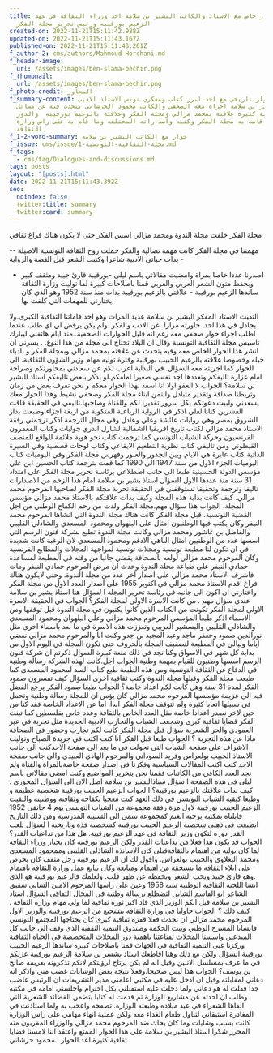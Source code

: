 ```yaml
---
title: حوار خاص مع الاستاذ والكاتب البشير بن سلامه احد وزراء الثقافه في عهد
  الزعيم بورقيبه ورئيس تحرير مجلة الفكر
created-on: 2022-11-21T15:11:42.988Z
updated-on: 2022-11-21T15:11:43.167Z
published-on: 2022-11-21T15:11:43.261Z
f_author-2: cms/authors/Mahmoud-Horchani.md
f_header-image:
  url: /assets/images/ben-slama-bechir.png
f_thumbnail:
  url: /assets/images/ben-slama-bechir.png
f_photo-credit: المحاور
f_summary-content: حوار تاريخي مع احد ابرز كتاب ومفكري تونس الاستاذ الاديب
  البشير بن سلامه اجراه معه الصحفي والكاتب محمود الحرشاني يتحدث فيه عن مسائل
  ثقافيه كثيره علاقته بمحمد مزالي ومجلة الفكر وعلاقته بالزعيم بورقيبة  والدور
  الذي قامت به مجلة الفكر وكتبه واصداراته المختلفه وما قام به على راس وزارة
  الثقافة
f_1-2-word-summary: حوار مع الكاتب البشير بن سلامه
f_issue: cms/issue/مجلة-الثقافيه-التونسية-1.md
f_tags:
  - cms/tag/Dialogues-and-discussions.md
tags: posts
layout: "[posts].html"
date: 2022-11-21T15:11:43.392Z
seo:
  noindex: false
  twitter:title: summary
  twitter:card: summary
---
```


  مجلة الفكر خلفت مجلة الندوة ومحمد مزالي اسس الفكر حتى لا يكون هناك فراغ ثقافي

 -مهمتنا في مجلة الفكر كانت مهمة نضالية والفكر حملت روح الثقافة التونسية الاصيلة -
بدات حياتي الادبية شاعرا وكتبت الشعر قبل القصة والرواية -
- اصدرنا عددا خاصا بمراة وامضيت مقالاتي باسم ليلى 
-بورقيبة قارئ جييد ومثقف كبير وبحفظ متون الشعر العربي والغربي 
قمنا باصلاحات كبيرة لما توليت وزارة الثقافة ساندها الزعيم بورقيبة -
 علاقتي بالزعيم بورقيبة بدات منذ سنة 1952 وهو الذي كان يختارني للمهمات التي كلفت بها 

التقيت الاستاذ المفكر البشير بن سلامة عديد المرات وهو احد قاماتنا الثقافية الكبرى.ولا يجادل في هذا احد. حاورته مرارا. عن الادب والفكر .ولم يكن يرفض لي اي طلب عندما اطلب اجراء حوار صحفي معه  رغم انه قليل الحوارات الصحفية..منذ ايام هاتفني ليبارك تاسيس مجلة الثقافية التونسية وقال ان البلاد تحتاج الى مجلة من هذا النوع. .
 يسرني ان انشر هذا الحوار الخاص معه وفيه يتحدث عن علاقته بمحمد مزالي وبمجلة الفكر و بادباء جيله وخصوصا علاقته بالزعيم الحبيب بورقيبة وفترة توليه مهام وزير الشؤون الثقافية. 
الى الحوار كما اجريته معه 
السؤال. في البداية اعرب لكم عن سعادتي بمحاورتكم وصراحة امام غزارة تاليفكم وتعددها اجد نفسي صغيرا امامكم.لو نذكر ببعض تاليفكم استاذ البشير بن سلامة؟ 
الجواب لا العفو اولا انا اسعد بهذا الحوار معكم و نحن نعرف بعض من زمان وتربطنا صداقة وتقدير متبادل وانتمن ابناء مجلة الفكر وصحفي نشيط.وهذا الحوار معك يسعدني ولبيت دعوتكم بكل سرور تقديرا لكم وللقناة وصاحبها.تاليفي في الحقيقة فاقت العشرين كتابا لعلي اذكر في الرواية الرباعية المتكونة من اربغة اجزاء وطبعت بدار الشروق بمصر وهي روايات عائشة وعلي وعادل وفي مجال الترجمة اذكر ترجمتي رفقة الاستاذ محمد مزالي لكتاب تاريخ افريقيا الشمالية لشارل اندري جوليات وكتاب المعمرون الفرنسيون وحركة الشباب التونسي كما ترجمت كتاب نحو هوية ملائمة للواقع للمنصف القيطوني ومن تاليفي كتاب نظرية التطعيم الايقاعي وكتاب لوحات قصصية وفي السيرة الذاتية كتاب عابرة هي الايام وبين الجذور والعبور وفهرس مجلة الفكر وفي اليوميات كتاب اليوميات الجزء الاول من سنة 1947 الى 1990 كما قمت بترجمة كتاب الحسين ابن علي مؤسس الدولة الحسينية طبعا الى جانب اضطلاعي برئاسة تحرير مجلة الفكر على امتداد 31 سنة منذ عددها الاول 
السؤال استاذ بشير بن سلامة امام هذا الزخم من الاصدارات تاليفا وترجمة وتحقيقا تستوقفني في الحقيقة تحربة مجلة الفكر لصاحبها المرحوم محمد مزالي. كيف كانت بداية هذه المجلة وكيف بدات علاقتكم بالاستاذ محمد مزالي مؤسس المجلة.
 الجواب هذا سؤال مهم.مجلة الفكر ولدت من رحم الكفاح الوطني من اجل القضية التونسية. قبل مجلة الفكر كانت هناك مجلة الندوة التي انشاها المرحوم محمد النيفر وكان يكتب فيها الوطنيون امثال على البلهوان ومحمود المسعدي والشاذلي القليبي والفاضل بن عاشور ومحمد مزالي وكانت مجلة الندوة تطبع بشركة فنون الرسم التي اسسها عدد من الوطنيين امثال الباهي الادغم ومحمود المسعدي لان الرغبة كانت شديدة في ان تكون لنا مطبعة تونسية ومجلات تونسية لمواجهة المجلات والمطابع الفرنسية وكان المرحوم محمد مزالي لولعه بالصحافة يقضي جانبا من وقته في المطبعة لمساعدة حمادي النيفر على طباعة مجلة الندوة وحدث ان مرض المرحوم حمادي النيفر ومات فاشرف الاستاذ محمد مزالي على اصدار اخر عدد من مجلة الندوة. وحتى لايكون هناك فراغ اقدم الاستاذ محمد مزالي في اكتوبر 1955 على اصدار العدد الاول من مجلة الفكر واختارني ان اكون الى جانبه في رئاسة تحرير المجلة ا
لسؤال هنا استاذ بشير بن سلامة عندي سؤال مهم . من كانت الاسرة الاولى لمجلة الفكر؟ 
الجواب في الحقيقة الاسرة الاولى لمجلة الفكر تكونت من الكتاب الذين كانوا يكتبون في مجلة الندوة قبل توقفها ومن الاسماء اذكر طبعا المؤسس المرحوم محمد مزالي وعلي البلهوان ومحمود المسعدي والشاذلي القليبي والبسشير العريبي وتعززت هذه الاسرة في ما بعد باسماء اخرى مثل نورالدين صمود وجعفر ماجد وعبد المجيد بن جدو وكنت انا والمرحوم محمد مزالي نفضي اياما وليالي في المطبعة لتصفيف المجلة بالحروف حتى تكون المجلة في اليوم الاول من بداية كل شهر في الاسواق وكنا نجد في ذلك متعة كبيرة السوال ذكرتم ان شركة فنون الرسم اسسها وطنيون للقيام بمهمة وطنية الجواب اجل.كانت لهذه الشركة رسالة وطنية في الدفاع عن الثقافة التونسية ومن هذه الطبعة طبع كتاب السد لمحمود المسعدى كما طبعت مجلة الفكر وقبلها مجلة الندوة وكتب ثقافية اخرى 
السؤال كيف تفسرون صمود الفكر لمدة 31 سنة وهل كانت لكم اعداد خاصة؟ 
الجواب طبعا صمود الفكر يرجع الفضل فيه الى عزيمة مؤسسها المرحوم محمد مزالي كان يؤمن ان للمجلة رسالة وطنية وتحمل في سبيلها اتعابا كثيرة ولم تتوقف مجلة الفكر ابدا. اما عن الاعداد الخاصة فقد كنا من حين لاخر نصدر اعدادا خاصة مثل العدد الخاص بالثقافة وعدد خاص بفلسطين كما تبنت الفكر قضايا ثقافية كبرى وشجعت الشباب والنجارب الادبية الجديدة مثل تجربة في عير العمودي والحر الشعرية
 سؤال قبل مجلة الفكر كانت لكم تجارب وحضور في الصحافة ماذا عن هذه التجربة ؟ 
الجواب طبعا قبل الفكر انا كنت اكتب في جريدة الصباح وتوليت الاشراف على صفحة الشباب التي تحولت في ما بعد الى صفحة الاحدكنت الى جانب الاستاذ الحبيب بولعراس وفريد السوداني والمرحوم الهادي العبيدي والى جانب صفحة الاحد كنت اكتب المقالات السياسية وفكرنا في اصدار صفحة خاصةبالمراة والفتاة ولم نجد العدد الكافي من الكاتبات فقمنا نحن بتخرير المواضيع وكنت امضي مقالاتي باسم لبلى في هذه الصفحة ا
 سؤال ستاذالبشير بن سلامة اصل الان الى السؤال المحوري . كيف بدات علاقتك بالزعيم بورقيبة؟ ا
لجواب الزعيم الحبيب بورقيبة شخصية عظيمة و وطبعا كبقية الشباب التونسي في ذلك العهد كنت معجبا بكفاحه وثقافته ووطنيته والتقيت الزعيم الحبيب بورقيبة لاول مرة رفقة مجموعة من الشباب التونسي يوم 4 جانفي 1952 قابلناه بمكتبه برحبة الغنم كمجموعة تنتمي الى الشبيبة المدرسية ومن ذلك التاريخ انطبعت في ذهني شخصية الزعيم الحبيب بورقيبة كشخصية فذه وتاريخية ا
لسؤال يلعب القدر دوره لتكون وزير الثقافة في عهد الزعيم بورقيبة. هل هذا من تداعيات القدر؟ 
الجواب قد يكون هذا فعلا من تداعيات القدر ولكن الزعيم بورقيبة كان يختار وزراء الثقافة لما كان يوليه من اهتمام بالثقافةقبلي كان الاساتذه الشاذلي القليبي وممحمود المسعدي ومحمد اليعلاوي والحبيب بولعراس. واقول لك ان الزعيم بورقيبة رجل مثقف كان يحرص على ايلاء الثقافة ما تستحقه من اهتمام ومتابعة وكان يتابع عمل وزارة الثقافة باهتمام .وهو قارئ جييد ويحب الشعر ويحفظه عن ظهر قلب. ولعلمك فالزعيم بورقيبة هو الذي انشا اللجنة الثقافية الوطنية سنة 1958 وعين على راسها المرحوم الامين الشابي شقيق الشاعر ابو القاسم الشابي لتضظلع برسالة وطنية في المجال الثقافي
 السؤال استاذ البشير بن سلامة قيل انكم الوزير الذي قاد اكبر ثورة ثقافية لما ولي مهام وزارة الثقافة . كيف ذلك ؟ 
الجواب حاولنا في وزارة الثقافة بتشجيع من الزعيم بورقيبة والوزير الاول المرحوم محمد مزالي ان نحدث فعلا قفزة ثقافية كبرى كان يحتاجها المجتمع التونسي فانشانا المسرح الوطني وبيت الحكمة وصندوق التنمية الثقفية الذي وقف الى جانب كل المبدعين واسسنا المجلات لقناعتنا باهمية دور المجلات المتخصصة في الحياة الثقافية وركزنا غبى التنمية الثقافية في الجهات قمنا باصلاحات كبيرة ساندها الزعيم الحبيب بورقيبة 
السؤال ولكن مع ذلك وهنا اقاطعك استاذ بشسر بن سلامة الزعيم بورقيبة عزلكم في ما عرف بمسلسل الاثنين وقيل انه لم يكن يرتاح لرؤيتكم لانكم تذكرونه بغريمه صالح بن يوسف؟
 الجواب هذا ليس صحيحا.وفعلا نتيجة بعض الوشايات غضب مني واذكر انه دعاني لمقابلته وقبل ان ادخل عليه في مكتبي اعلمني مدير التشريفات ان الرئيس غاضب جدا فقلت له هو دعاني ولما دخلت عليه استقبلني بكل احترام واجلسني امامه في مكتبه وطلب ان احدثه عن مشاريع الوزارة ثم قدمت له كتابا يتضمن القضائد الشعرية التي القاها الشعراء في عيد ميلاده وطبعته الوزارة. تصفحه واعحب به ولما استاذنت في المغادرة استبقاني لتناول طعام الغداء معه ولكن عملية انهاء مهامي على راس الوزارة كانت بسبب وشايات وما كان يحاك ضد المرحوم محمد مزالي والوزراء المقربون منه 
المحرر شكرا استاذ البشير بن سلامة على هذا الحوار الممتع واعتقد اننا لامسنا قضايا ثقافية كثيرة 
 اعد الحوار ..محمود حرشاني.